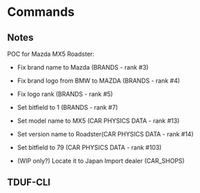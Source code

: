 # Commands

## Notes

POC for Mazda MX5 Roadster:

- Fix brand name to Mazda (BRANDS - rank #3)
- Fix brand logo from BMW to MAZDA (BRANDS - rank #4)
- Fix logo rank (BRANDS - rank #5)
- Set bitfield to 1 (BRANDS - rank #7)

- Set model name to MX5 (CAR PHYSICS DATA - rank #13)
- Set version name to Roadster(CAR PHYSICS DATA - rank #14)
- Set bitfield to 79 (CAR PHYSICS DATA - rank #103)

- (WIP only?) Locate it to Japan Import dealer (CAR_SHOPS)

## TDUF-CLI

    
